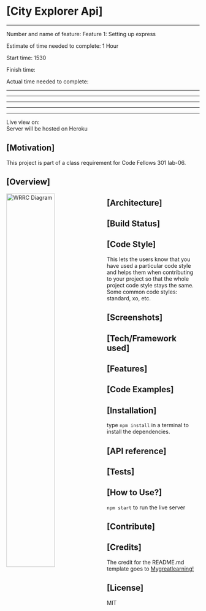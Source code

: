 # [City Explorer Api]

---------------------------------------
Number and name of feature: Feature 1: Setting up express

Estimate of time needed to complete: 1 Hour 

Start time: 1530

Finish time: 

Actual time needed to complete:  

---------------------------------------
---------------------------------------


---------------------------------------
---------------------------------------


---------------------------------------


Live view on:  
Server will be hosted on Heroku

## [Motivation]

This project is part of a class requirement for Code Fellows 301 lab-06.

## [Overview]


<img src="https://github.com/tm-LBenson/city-explorer/blob/main/public/assets/WRRC-lab-07.png?raw=true"
     alt="WRRC Diagram"
     style="float: left; margin-right: 10px; width:50%" />
     
## [Architecture]


## [Build Status]


## [Code Style]

This lets the users know that you have used a particular code style and helps them when contributing to your project so that the whole project code style stays the same. Some common code styles: standard, xo, etc.

## [Screenshots]


## [Tech/Framework used]


## [Features]


## [Code Examples]

## [Installation]

type ```npm install``` in a terminal to install the dependencies.

## [API reference]


## [Tests]


## [How to Use?]

```npm start``` to run the live server

## [Contribute]

## [Credits]

The credit for the README.md template goes to [Mygreatlearning!](https://www.mygreatlearning.com/blog/readme-file/#:~:text=The%20Readme%20file%20is%20often,about%20the%20patches%20or%20updates.)

## [License]

MIT
